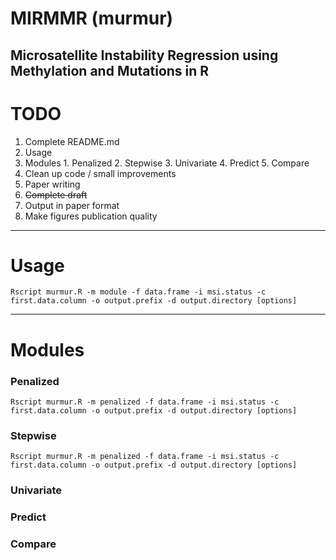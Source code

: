 # MIRMMR (murmur)
Microsatellite Instability Regression using Methylation and Mutations in R
---
# TODO
1. Complete README.md
  1. Usage
  2. Modules
    1. Penalized
    2. Stepwise
    3. Univariate
    4. Predict
    5. Compare
2. Clean up code / small improvements
3. Paper writing
  1. ~~Complete draft~~
  2. Output in paper format
  3. Make figures publication quality
  
---
# Usage
```
Rscript murmur.R -m module -f data.frame -i msi.status -c first.data.column -o output.prefix -d output.directory [options]
```
---
# Modules
### Penalized
```
Rscript murmur.R -m penalized -f data.frame -i msi.status -c first.data.column -o output.prefix -d output.directory [options]
```
### Stepwise
```
Rscript murmur.R -m penalized -f data.frame -i msi.status -c first.data.column -o output.prefix -d output.directory [options]
```
### Univariate
### Predict
### Compare
